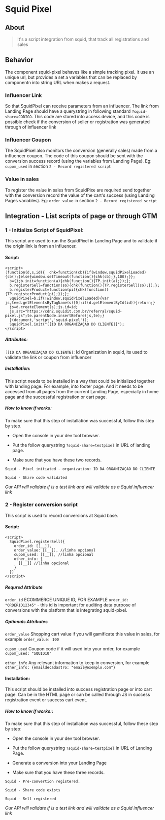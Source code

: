 # Squid Pixel

## About

> It's a script integration from squid, that track all registrations and sales

## Behavior

The component squid-pixel behaves like a simple tracking pixel. It use an unique url, but provides a set a variables that can be replaced by componentn into string URL when makes a request.

### Influencer Link 

So that SquidPixel can receive parameters from an influencer. The link from Landing Page should have a querystring in following standard `?squid-share=CODIGO`. This code are stored into access device, and this code is possible check if the conversion of seller or registration was generated through of influencer link

### Influencer Coupon

The SquidPixel also monitors the conversion (generally sales) made from a influencer coupon. The code of this coupon should be sent with the conversion success record (using the variables from Landing Page).
Eg: `cupom_used` in section `2 - Record registered script`

### Value in sales

To register the value in sales from SquidPixe are required send together with the conversion record the value of the cart's success (using Landing Pages variables). Eg: `order_value` in section `2 - Record registered script`

## Integration - List scripts of page or through GTM

### 1 - Initialize Script of SquidPixel:

This script are used to run the SquidPixel in Landing Page and to validate if the origin link is from an influencer.


#### Script:

```
<script>
(function(d,s,id){  chk=function(cb){if(window.squidPixelLoaded){cb();}else{window.setTimeout(function(){chk(cb);},100);}};
  b={};b.init=function(a){chk(function(){TP.init(a);});};
  b.registerSell=function(so){chk(function(){TP.registerSell(so);});};
  b.registerProduct=function(pi){chk(function(){TP.registerProduct(pi);});};
  SquidPixel=b;if(!window.squidPixelLoaded){var js,te=d.getElementsByTagName(s)[0];if(d.getElementById(id)){return;}
  js=d.createElement(s);js.id=id;
  js.src="https://cdn2.squidit.com.br/referral/squid-pixel.js";te.parentNode.insertBefore(js,te);}
  }(document,'script','squid-pixel'));
  SquidPixel.init("[[ID DA ORGANIZAÇAO DO CLIENTE]]");
</script>
```

##### Attributes:

`[[ID DA ORGANIZAÇAO DO CLIENTE]`: Id Organization in squid, its used to validate the link or coupon from influencer

##### Installation:

This script needs to be installed in a way that could be initialized together with landing page. For example, into footer page. And it needs to be accessed from all pages from the current Landing Page, especially in home page and the successful registration or cart page.


##### How to know if works:

To make sure that this step of installation was successful, follow this step by step.

- Open the console in your dev tool browser.

- Put the follow querystring  `?squid-share=testpixel` in URL of landing page.

- Make sure that you have these two records.


`Squid - Pixel initiated - organization: ID DA ORGANIZAÇAO DO CLIENTE`

`Squid - Share code validated`


*Our API will validate if is a test link and will validate as a Squid influencer link*

### 2 - Register conversion script

This script is used to record conversions at Squid base.

#### Script:

```
<script>
  SquidPixel.registerSell({
    order_id: [[__]],
    order_value: [[__]], //linha opcional
    cupom_used: [[__]], //linha opcional
    other_info: {
      [[__]] //linha opcional
    }
  })
</script>
```

##### Requred Attribute

`order_id` ECOMMERCE UNIQUE ID, FOR EXAMPLE `order_id: "ORDERID12345"` - this  id is important for auditing data purpose of conversions with the platform that is integrating squid-pixel.


##### Optionals Attributes

`order_value` Shopping cart value if you will gamificate this value in sales, for example `order_value: 100`

`cupom_used` Coupon code if it will used into your order, for example `cupom_used: "SQUID10"`

`other_info` Any relevant information to keep in conversion, for example `other_info: {emaildecadastro: "email@exemplo.com"}`


#### Installation:

This script should be installed into success registration page or into cart page. Can be in the HTML page or can be called through JS in success registration event or success cart event.


#####  How to know if works::

To make sure that this step of installation was successful, follow these step by step:


- Open the console in your dev tool browser.

- Put the follow querystring  `?squid-share=testpixel` in URL of Landing Page.

- Generate a conversion into your Landing Page

- Make sure that you have these three records.


`Squid - Pre-convertion registered.`

`Squid - Share code exists`

`Squid - Sell registered`

*Our API will validate if is a test link and will validate as a Squid influencer link*